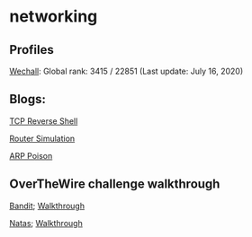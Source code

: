 # networking

## Profiles

[Wechall](https://www.wechall.net/profile/ellessar): Global rank: 3415 / 22851 (Last update: July 16, 2020)

## Blogs:

[TCP Reverse Shell](https://medium.com/@neelam.nimish/python-tcp-reverse-shell-compromising-a-kali-machine-using-a-mac-6449b8684836)

[Router Simulation](https://medium.com/swlh/creating-a-simple-router-simulation-using-python-and-sockets-d6017b441c09)

[ARP Poison](https://medium.com/@neelam.nimish/sniffing-a-system-from-outside-a-network-tcp-reverse-shell-arp-poisoning-using-scapy-77a57b545cf6)

## OverTheWire challenge walkthrough

[Bandit](https://overthewire.org/wargames/bandit/); [Walkthrough](https://github.com/NimishMishra/networking/tree/master/over_the_wire_challenges/bandit)

[Natas](https://overthewire.org/wargames/natas/); [Walkthrough]()

